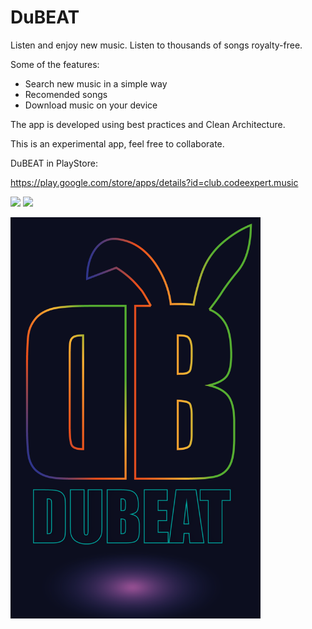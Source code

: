 # DuBEAT 

Listen and enjoy new music. Listen to thousands of songs royalty-free.

Some of the features:

- Search new music in a simple way
- Recomended songs
- Download music on your device


The app is developed using best practices and Clean Architecture.

This is an experimental app, feel free to collaborate.

DuBEAT in PlayStore:

https://play.google.com/store/apps/details?id=club.codeexpert.music

<a href="https://www.linkedin.com/in/jose-luis-cardenas-54366983"><img src="https://img.shields.io/badge/LinkedIn-0077B5?style=for-the-badge&logo=linkedin&logoColor=white" /></a>   <a href="mailto:jluispcardenas@gmail.com"><img src="https://img.shields.io/badge/Gmail-D14836?style=for-the-badge&logo=gmail&logoColor=white"></a>



<img width=400 src="https://github.com/jluispcardenas/androidmusic/raw/master/src/main/res/drawable/logo.png"/>


